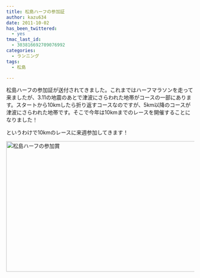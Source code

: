 ```yaml
---
title: 松島ハーフの参加証
author: kazu634
date: 2011-10-02
has_been_twittered:
  - yes
tmac_last_id:
  - 303816692709076992
categories:
  - ランニング
tags:
  - 松島

---
```

松島ハーフの参加証が送付されてきました。これまではハーフマラソンを走って来ましたが、3.11の地震のあとで津波にさらわれた地帯がコースの一部にあります。スタートから10kmしたら折り返すコースなのですが、5km以降のコースが津波にさらわれた地帯です。そこで今年は10kmまでのレースを開催することになりました！

というわけで10kmのレースに来週参加してきます！

<a href="http://blog.kazu634.com/wp-content/uploads/2011/10/20111002232329_001.jpg" onclick="__gaTracker('send', 'event', 'outbound-article', 'http://blog.kazu634.com/wp-content/uploads/2011/10/20111002232329_001.jpg', '');"><img class="aligncenter size-large wp-image-588" title="松島ハーフの参加賞" src="http://blog.kazu634.com/wp-content/uploads/2011/10/20111002232329_001-1024x704.jpg" alt="松島ハーフの参加賞" width="510" height="350" srcset="http://blog.kazu634.com/wp-content/uploads/2011/10/20111002232329_001-300x206.jpg 300w, http://blog.kazu634.com/wp-content/uploads/2011/10/20111002232329_001-1024x704.jpg 1024w" sizes="(max-width: 510px) 100vw, 510px" /></a>
